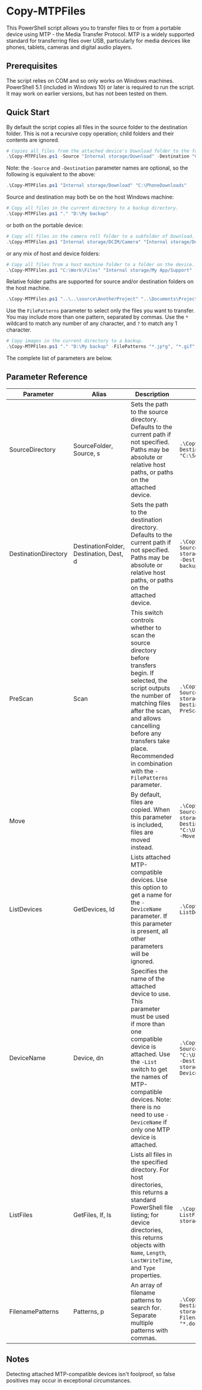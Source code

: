 # Copy-MTPFiles

This PowerShell script allows you to transfer files to or from a portable device using MTP - the Media Transfer Protocol. MTP is a widely supported standard for transferring files over USB, particularly for media devices like phones, tablets, cameras and digital audio players.

## Prerequisites

The script relies on COM and so only works on Windows machines. PowerShell 5.1 (included in Windows 10) or later is required to run the script. It may work on earlier versions, but has not been tested on them.

## Quick Start

By default the script copies all files in the source folder to the destination folder. This is not a recursive copy operation; child folders and their contents are ignored.

```powershell
# Copies all files from the attached device's Download folder to the folder on the host machine.
.\Copy-MTPFiles.ps1 -Source "Internal storage/Download" -Destination "C:\PhoneDownloads"
```

Note: the `-Source` and `-Destination` parameter names are optional, so the following is equivalent to the above:


```powershell
.\Copy-MTPFiles.ps1 "Internal storage/Download" "C:\PhoneDownloads"
```

Source and destination may both be on the host Windows machine:

```powershell
# Copy all files in the current directory to a backup directory.
.\Copy-MTPFiles.ps1 "." "D:\My backup"
```
or both on the portable device:

```powershell
# Copy all files in the camera roll folder to a subfolder of Download.
.\Copy-MTPFiles.ps1 "Internal storage/DCIM/Camera" "Internal storage/Download/CameraPix"
```
or any mix of host and device folders:

```powershell
# Copy all files from a host machine folder to a folder on the device.
.\Copy-MTPFiles.ps1 "C:\Work\Files" "Internal storage/My App/Support"
```

Relative folder paths are supported for source and/or destination folders on the host machine.

```powershell
.\Copy-MTPFiles.ps1 "..\..\source\AnotherProject" "..\Documents\ProjectBackup"
```

Use the `FilePatterns` parameter to select only the files you want to transfer. You may include more than one pattern, separated by commas. Use the `*` wildcard to match any number of any character, and `?` to match any 1 character.

```powershell
# Copy images in the current directory to a backup.
.\Copy-MTPFiles.ps1 "." "D:\My backup" -FilePatterns "*.jp*g", "*.gif", "*.png", "*.bmp"
```

The complete list of parameters are below.

## Parameter Reference

|Parameter|Alias|Description|Example
|--|--|--|--|
|SourceDirectory|SourceFolder, Source, s|Sets the path to the source directory. Defaults to the current path if not specified. Paths may be absolute or relative host paths, or paths on the attached device.| `.\Copy-MTPFiles.ps1 -Destination "C:\SomeDir"`
|DestinationDirectory|DestinationFolder, Destination, Dest, d|Sets the path to the destination directory. Defaults to the current path if not specified. Paths may be absolute or relative host paths, or paths on the attached device.|`.\Copy-MTPFiles.ps1 -Source "Internal storage/WhatsApp/Media" -Destination "D:\Phone backup"`
|PreScan|Scan|This switch controls whether to scan the source directory before transfers begin. If selected, the script outputs the number of matching files after the scan, and allows cancelling before any transfers take place. Recommended in combination with the `-FilePatterns` parameter.|`.\Copy-MTPFiles.ps1 -Source "Internal storage/Downloads" -Destination "." -PreScan`
|Move||By default, files are copied. When this parameter is included, files are moved instead.|`.\Copy-MTPFiles.ps1 -Source "Internal storage/DCIM/Camera" -Destination "C:\Users\Me\Pictures" -Move`
|ListDevices|GetDevices, ld|Lists attached MTP-compatible devices. Use this option to get a name for the `-DeviceName` parameter. If this parameter is present, all other parameters will be ignored.|`.\Copy-MTPFiles.ps1 -ListDevices`
|DeviceName|Device, dn|Specifies the name of the attached device to use. This parameter must be used if more than one compatible device is attached. Use the `-List` switch to get the names of MTP-compatible devices. Note: there is no need to use `-DeviceName` if only one MTP device is attached.|`.\Copy-MTPFiles.ps1 -Source "C:\Users\Me\Documents" -Destination "Internal storage/Download" -DeviceName "My Phone"`
|ListFiles|GetFiles, lf, ls|Lists all files in the specified directory. For host directories, this returns a standard PowerShell file listing; for device directories, this returns objects with `Name`, `Length`, `LastWriteTime`, and `Type` properties.|`.\Copy-MTPFiles.ps1 -ListFiles "Internal storage/Download"`
|FilenamePatterns|Patterns, p|An array of filename patterns to search for. Separate multiple patterns with commas.|`.\Copy-MTPFiles.ps1 -Destination "Internal storage/PC Files" -FilenamePatterns "*.doc", "*.pdf"`

## Notes
Detecting attached MTP-compatible devices isn't foolproof, so false positives may occur in exceptional circumstances.